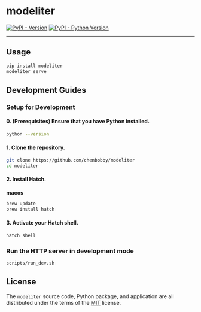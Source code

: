 # modeliter

[![PyPI - Version](https://img.shields.io/pypi/v/modeliter.svg)](https://pypi.org/project/modeliter)
[![PyPI - Python Version](https://img.shields.io/pypi/pyversions/modeliter.svg)](https://pypi.org/project/modeliter)

---

## Usage

```sh
pip install modeliter
modeliter serve
```

## Development Guides

### Setup for Development

#### 0. (Prerequisites) Ensure that you have Python installed.

```sh
python --version
```

#### 1. Clone the repository.

```sh
git clone https://github.com/chenbobby/modeliter
cd modeliter
```

#### 2. Install Hatch.

**macos**
```sh
brew update
brew install hatch
```

#### 3. Activate your Hatch shell.

```sh
hatch shell
```

### Run the HTTP server in development mode

```sh
scripts/run_dev.sh
```

## License

The `modeliter` source code, Python package, and application are all distributed under the terms of the [MIT](https://opensource.org/licenses/MIT) license.
